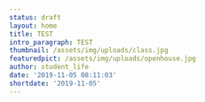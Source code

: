 ```yaml
---
status: draft
layout: home
title: TEST
intro_paragraph: TEST
thumbnail: /assets/img/uploads/class.jpg
featuredpict: /assets/img/uploads/openhouse.jpg
author: student_life
date: '2019-11-05 08:11:03'
shortdate: '2019-11-05'
---
```


